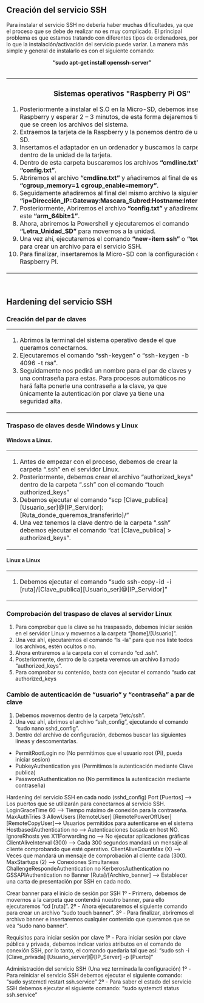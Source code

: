 ## Creación del servicio SSH
Para instalar el servicio SSH no debería haber muchas dificultades, ya que el proceso que se debe de realizar no es muy complicado. El principal problema es que estamos tratando con diferentes tipos de ordenadores, por lo que la instalación/activación del servicio puede variar. La manera más simple y general de instalarlo es con el siguiente comando:

<div align="center"> <b>
  “sudo apt-get install openssh-server” 
</b></div>

<br/>

<table>
<tr>
<td>

<div align="center"> <h3>
  Sistemas operativos "Raspberry Pi OS"
  </h3></div>

   1. Posteriormente a instalar el S.O en la Micro-SD, debemos insertarla en la Raspberry y esperar 2 – 3 minutos, de esta forma dejaremos tiempo para que se creen los archivos del sistema.
   2. Extraemos la tarjeta de la Raspberry y la ponemos dentro de un adaptador SD.
   3. Insertamos el adaptador en un ordenador y buscamos la carpeta “boot” dentro de la unidad de la tarjeta.
   4. Dentro de esta carpeta buscaremos los archivos <b>“cmdline.txt”</b> y <b>“config.txt”</b>.
   5. Abriremos el archivo <b>“cmdline.txt”</b> y añadiremos al final de este <b>“cgroup_memory=1 cgroup_enable=memory”</b>.
   6. Seguidamente añadiremos al final del mismo archivo la siguiente sentencia <b>“ip=Dirección_IP::Gateway:Mascara_Subred:Hostname:Interfaz_red:off”</b>.
   7. Posteriormente, Abriremos el archivo <b>“config.txt”</b> y añadiremos al final de este <b>“arm_64bit=1”</b>.
   8. Ahora, abriremos la Powershell y ejecutaremos el comando <b>“Letra_Unidad_SD”</b> para movernos a la unidad.
   9. Una vez ahí, ejecutaremos el comando <b>“new-item ssh”</b> o <b>“touch ssh”</b> para crear un archivo para el servicio SSH.
  10. Para finalizar, insertaremos la Micro-SD con la configuración dentro de la Raspberry PI.
  
</td>
</tr>
</table>

<br/>

## Hardening del servicio SSH 
### Creación del par de claves

<table>
<tr>
<td>
  
  1. Abrimos la terminal del sistema operativo desde el que queramos conectarnos.
  2. Ejecutaremos el comando “ssh-keygen” o “ssh-keygen -b 4096 -t rsa”.
  3. Seguidamente nos pedirá un nombre para el par de claves y una contraseña para estas. Para procesos automáticos no hará falta ponerle una contraseña a la clave, ya que únicamente la autenticación por clave ya tiene una seguridad alta. 
</td>
</tr>
</table>


### Traspaso de claves desde Windows y Linux

#### Windows a Linux.

<table>
<tr>
<td>
  
  1. Antes de empezar con el proceso, debemos de crear la carpeta “.ssh” en el servidor Linux.
  2. Posteriormente, debemos crear el archivo “authorized_keys” dentro de la carpeta “.ssh” con el comando “touch authorized_keys”
  3. Debemos ejecutar el comando “scp [Clave_publica] [Usuario_ser]@[IP_Servidor]: [Ruta_donde_queremos_transferirlo]/”
  4. Una vez tenemos la clave dentro de la carpeta “.ssh” debemos ejecutar el comando “cat [Clave_publica] > authorized_keys”.
</td>
</tr>
</table>

#### Linux a Linux
<table>
<tr>
<td>
  
  1. Debemos ejecutar el comando “sudo ssh-copy-id -i [ruta]/[Clave_publica][Usuario_ser]@[IP_Servidor]”
</td>
</tr>
</table>

### Comprobación del traspaso de claves al servidor Linux
1. Para comprobar que la clave se ha traspasado, debemos iniciar sesión en el servidor Linux y movernos a la carpeta “[home]/[Usuario]”.
2. Una vez ahí, ejecutaremos el comando “ls -la” para que nos liste todos los archivos, estén ocultos o no.
3. Ahora entraremos a la carpeta con el comando “cd .ssh”.
4. Posteriormente, dentro de la carpeta veremos un archivo llamado “authorized_keys”.
5. Para comprobar su contenido, basta con ejecutar el comando “sudo cat authorized_keys

### Cambio de autenticación de “usuario” y “contraseña” a par de clave
1. Debemos movernos dentro de la carpeta “/etc/ssh”.
2. Una vez ahí, abrimos el archivo “ssh_config”, ejecutando el comando “sudo nano sshd_config”.
3. Dentro del archivo de configuración, debemos buscar las siguientes líneas y descomentarlas.
- PermitRootLogin no (No permitimos que el usuario root (Pi), pueda iniciar sesion)
- PubkeyAuthentication yes (Permitimos la autenticación mediante Clave publica)
- PasswordAuthentication no (No permitimos la autenticación mediante contraseña)

Hardening del servicio SSH en cada nodo (sshd_config)
Port [Puertos] --> Los puertos que se utilizarán para conectarnos al servicio SSH.
LoginGraceTime 60 --> Tiempo máximo de conexión para la contraseña.
MaxAuthTries 3
AllowUsers [RemoteUser] [RemotePowerOffUser] [RemoteCopyUser]--> Usuarios permitidos para autenticarse en el sistema
HostbasedAuthentication no --> Autenticaciones basada en host NO.
IgnoreRhosts yes
X11Forwarding no --> No ejecutar aplicaciones gráficas
ClientAliveInterval (300) --> Cada 300 segundos mandará un mensaje al cliente comprobando que esté operativo.
ClientAliveCountMax (X) --> Veces que mandará un mensaje de comprobación al cliente cada (300).
MaxStartups (2) --> Conexiones Simultaneas
ChallengeRespondeAuthentication no
KerberosAuthentication no
GSSAPIAuthentication no
Banner [Ruta]/[Archivo_banner] --> Establecer una carta de presentación por SSH en cada nodo.

Crear banner para el inicio de sesión por SSH
1º - Primero, debemos de movernos a la carpeta que contendrá nuestro banner, para ello ejecutaremos 
“cd [ruta]”.
2º - Ahora ejecutaremos el siguiente comando para crear un archivo “sudo touch banner”.
3º - Para finalizar, abriremos el archivo banner e insertaremos cualquier contenido que queramos que se vea “sudo nano banner”.

Requisitos para iniciar sesión por clave
1º - Para iniciar sesión por clave pública y privada, debemos indicar varios atributos en el comando de 
conexión SSH, por lo tanto, el comando quedaría tal que así:
“sudo ssh -i [Clave_privada] [Usuario_server]@[IP_Server] -p [Puerto]”

Administración del servicio SSH (Una vez terminada la configuración)
1º - Para reiniciar el servicio SSH debemos ejecutar el siguiente comando:
“sudo systemctl restart ssh.service”
2º - Para saber el estado del servicio SSH debemos ejecutar el siguiente comando:
“sudo systemctl status ssh.service”
